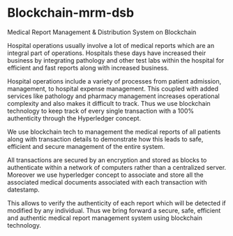 # Blockchain-mrm-dsb
Medical Report Management &amp; Distribution System on Blockchain

Hospital operations usually involve a lot of medical reports which are an integral part of operations. Hospitals these days have increased their business by integrating pathology and other test labs within the hospital for efficient and fast reports along with increased business.

Hospital operations include a variety of processes from patient admission, management, to hospital expense management. This coupled with added services like pathology and pharmacy management increases operational complexity and also makes it difficult to track. Thus we use blockchain technology to keep track of every single transaction with a 100% authenticity through the Hyperledger concept. 

We use blockchain tech to management the medical reports of all patients along with transaction details to demonstrate how this leads to safe, efficient and secure management of the entire system.

All transactions are secured by an encryption and stored as blocks to authenticate within a network of computers rather than a centralized server. Moreover we use hyperledger concept to associate and store all the associated medical documents associated with each transaction with datestamp. 

This allows to verify the authenticity of each report which will be detected if modified by any individual. Thus we bring forward a secure, safe, efficient and authentic medical report management system using blockchain technology.


